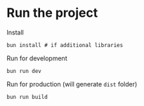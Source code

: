 # Run the project

Install
```
bun install # if additional libraries
```

Run for development
```
bun run dev
```

Run for production (will generate `dist` folder)
```
bun run build 
`````
